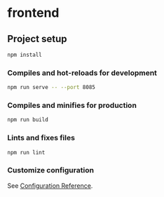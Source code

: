 # frontend

## Project setup

```bash
npm install
```

### Compiles and hot-reloads for development

```bash
npm run serve -- --port 8085
```

### Compiles and minifies for production

```bash
npm run build
```

### Lints and fixes files

```bash
npm run lint
```

### Customize configuration

See [Configuration Reference](https://cli.vuejs.org/config/).

